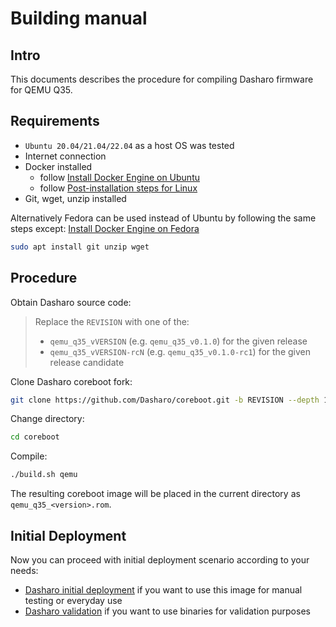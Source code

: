 # Building manual

## Intro

This documents describes the procedure for compiling Dasharo firmware
for QEMU Q35.

## Requirements

* `Ubuntu 20.04/21.04/22.04` as a host OS was tested
* Internet connection
* Docker installed
    - follow [Install Docker Engine on Ubuntu](https://docs.docker.com/engine/install/ubuntu/)
    - follow [Post-installation steps for Linux](https://docs.docker.com/engine/install/linux-postinstall/)
* Git, wget, unzip installed

Alternatively Fedora can be used instead of Ubuntu by following the same steps except:
[Install Docker Engine on Fedora](https://docs.docker.com/engine/install/fedora/)

```bash
sudo apt install git unzip wget
```

## Procedure

Obtain Dasharo source code:

> Replace the `REVISION` with one of the:
>
> * `qemu_q35_vVERSION` (e.g. `qemu_q35_v0.1.0`) for the given release
> * `qemu_q35_vVERSION-rcN` (e.g. `qemu_q35_v0.1.0-rc1`) for the given release
>   candidate

Clone Dasharo coreboot fork:

```bash
git clone https://github.com/Dasharo/coreboot.git -b REVISION --depth 1
```

Change directory:

```bash
cd coreboot
```

Compile:

```bash
./build.sh qemu
```

The resulting coreboot image will be placed in the current directory as
`qemu_q35_<version>.rom`.

## Initial Deployment

Now you can proceed with initial deployment scenario according to your needs:

* [Dasharo initial deployment](initial-deployment.md) if you want to use this
  image for manual testing or everyday use
* [Dasharo validation](https://github.com/Dasharo/open-source-firmware-validation#qemu-workflow)
  if you want to use binaries for validation purposes
